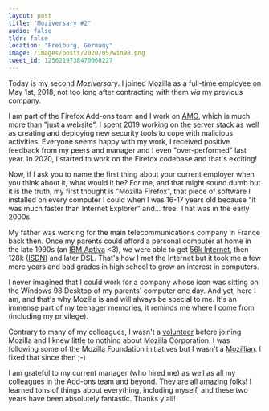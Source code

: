 ```yaml
---
layout: post
title: "Moziversary #2"
audio: false
tldr: false
location: "Freiburg, Germany"
image: /images/posts/2020/05/win98.png
tweet_id: 1256219738470068227
---
```


Today is my second _Moziversary_. I joined Mozilla as a full-time employee on
May 1st, 2018, not too long after contracting with them _via_ my previous
company.

I am part of the Firefox Add-ons team and I work on
[AMO](https://addons.mozilla.org/), which is much more than "just a website". I
spent 2019 working on the [server
stack](https://github.com/mozilla/addons-server/) as well as creating and
deploying new security tools to cope with malicious activities. Everyone seems
happy with my work, I received positive feedback from my peers and manager and I
even "over-performed" last year. In 2020, I started to work on the Firefox
codebase and that's exciting!

Now, if I ask you to name the first thing about your current employer when you
think about it, what would it be? For me, and that might sound dumb but it is
the truth, my first thought is "Mozilla Firefox", that piece of software I
installed on every computer I could when I was 16-17 years old because "it was
much faster than Internet Explorer" and... free. That was in the early 2000s.

My father was working for the main telecommunications company in France back
then. Once my parents could afford a personal computer at home in the late 1990s
(an [IBM Aptiva](https://en.wikipedia.org/wiki/IBM_Aptiva) <3), we were able to
get [56k Internet](https://www.youtube.com/watch?v=gsNaR6FRuO0), then 128k
([ISDN](https://en.wikipedia.org/wiki/Integrated_Services_Digital_Network)) and
later DSL. That's how I met the Internet but it took me a few more years and bad
grades in high school to grow an interest in computers.

I never imagined that I could work for a company whose icon was sitting on the
Windows 98 Desktop of my parents' computer one day. And yet, here I am, and
that's why Mozilla is and will always be special to me. It's an immense part of
my teenager memories, it reminds me where I come from (including my privilege).

Contrary to many of my colleagues, I wasn't a
[volunteer](https://www.mozilla.org/en-US/contribute/) before joining Mozilla
and I knew little to nothing about Mozilla Corporation. I was following some of
the Mozilla Foundation initiatives but I wasn't a
[Mozillian](https://mozillians.org). I fixed that since then ;-)

I am grateful to my current manager (who hired me) as well as all my colleagues
in the Add-ons team and beyond. They are all amazing folks! I learned tons of
things about everything, including myself, and these two years have been
absolutely fantastic. Thanks y'all!
